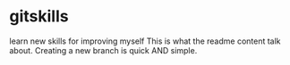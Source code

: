 # gitskills
learn new skills for improving myself
This is what the readme content talk about.
Creating a new branch is quick AND simple.

